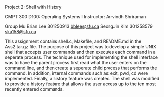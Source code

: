 Project 2: Shell with History

CMPT 300 D100: Operating Systems I
Instructor: Arrvindh Shriraman 

Group Mu
Brian Lee 301250913 bblee@sfu.ca
SeongJin Kim 301258579 ska158@sfu.ca

This assignment contains shell.c, Makefile, and README.md in the Ass2.tar.gz file.
The purpose of this project was to develop a simple UNIX shell that accepts user commands and then executes each command in a seperate process.
The technique used for implementing the shell interface was to have the parent process first read what the user enters on the command line, and then create a seperate child process that performs the command.
In addition, internal commands such as: exit, pwd, cd were implemented.
Finally, a history feature was created. The shell was modified to provide a history feature that allows the user access up to the ten most recently entered commands.
